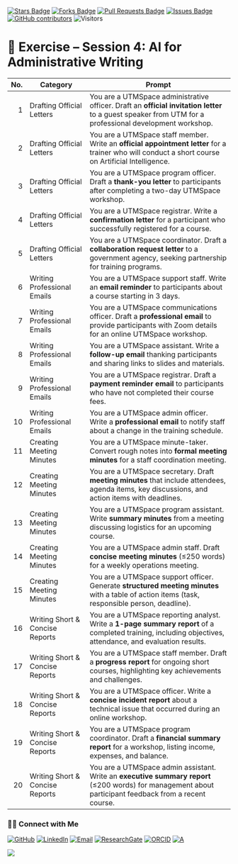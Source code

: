 <a href="https://github.com/drshahizan/short-course/stargazers"><img src="https://img.shields.io/github/stars/drshahizan/short-course" alt="Stars Badge"/></a>
<a href="https://github.com/drshahizan/short-course/network/members"><img src="https://img.shields.io/github/forks/drshahizan/short-course" alt="Forks Badge"/></a>
<a href="https://github.com/drshahizan/short-course/pulls"><img src="https://img.shields.io/github/issues-pr/drshahizan/short-course" alt="Pull Requests Badge"/></a>
<a href="https://github.com/drshahizan/short-course"><img src="https://img.shields.io/github/issues/drshahizan/short-course" alt="Issues Badge"/></a>
<a href="https://github.com/drshahizan/short-course/graphs/contributors"><img alt="GitHub contributors" src="https://img.shields.io/github/contributors/drshahizan/short-course?color=2b9348"></a>
![Visitors](https://api.visitorbadge.io/api/visitors?path=https%3A%2F%2Fgithub.com%2Fdrshahizan%2Fshort-course&labelColor=%23d9e3f0&countColor=%23697689&style=flat)

# 📝 Exercise – Session 4: AI for Administrative Writing

| **No.** | **Category**                    | **Prompt**                                                                                                                                                 |
| ------: | ------------------------------- | ---------------------------------------------------------------------------------------------------------------------------------------------------------- |
|       1 | Drafting Official Letters       | You are a UTMSpace administrative officer. Draft an **official invitation letter** to a guest speaker from UTM for a professional development workshop.    |
|       2 | Drafting Official Letters       | You are a UTMSpace staff member. Write an **official appointment letter** for a trainer who will conduct a short course on Artificial Intelligence.        |
|       3 | Drafting Official Letters       | You are a UTMSpace program officer. Draft a **thank-you letter** to participants after completing a two-day UTMSpace workshop.                             |
|       4 | Drafting Official Letters       | You are a UTMSpace registrar. Write a **confirmation letter** for a participant who successfully registered for a course.                                  |
|       5 | Drafting Official Letters       | You are a UTMSpace coordinator. Draft a **collaboration request letter** to a government agency, seeking partnership for training programs.                |
|       6 | Writing Professional Emails     | You are a UTMSpace support staff. Write an **email reminder** to participants about a course starting in 3 days.                                           |
|       7 | Writing Professional Emails     | You are a UTMSpace communications officer. Draft a **professional email** to provide participants with Zoom details for an online UTMSpace workshop.       |
|       8 | Writing Professional Emails     | You are a UTMSpace assistant. Write a **follow-up email** thanking participants and sharing links to slides and materials.                                 |
|       9 | Writing Professional Emails     | You are a UTMSpace registrar. Draft a **payment reminder email** to participants who have not completed their course fees.                                 |
|      10 | Writing Professional Emails     | You are a UTMSpace admin officer. Write a **professional email** to notify staff about a change in the training schedule.                                  |
|      11 | Creating Meeting Minutes        | You are a UTMSpace minute-taker. Convert rough notes into **formal meeting minutes** for a staff coordination meeting.                                     |
|      12 | Creating Meeting Minutes        | You are a UTMSpace secretary. Draft **meeting minutes** that include attendees, agenda items, key discussions, and action items with deadlines.            |
|      13 | Creating Meeting Minutes        | You are a UTMSpace program assistant. Write **summary minutes** from a meeting discussing logistics for an upcoming course.                                |
|      14 | Creating Meeting Minutes        | You are a UTMSpace admin staff. Draft **concise meeting minutes** (≤250 words) for a weekly operations meeting.                                            |
|      15 | Creating Meeting Minutes        | You are a UTMSpace support officer. Generate **structured meeting minutes** with a table of action items (task, responsible person, deadline).             |
|      16 | Writing Short & Concise Reports | You are a UTMSpace reporting analyst. Write a **1-page summary report** of a completed training, including objectives, attendance, and evaluation results. |
|      17 | Writing Short & Concise Reports | You are a UTMSpace staff member. Draft a **progress report** for ongoing short courses, highlighting key achievements and challenges.                      |
|      18 | Writing Short & Concise Reports | You are a UTMSpace officer. Write a **concise incident report** about a technical issue that occurred during an online workshop.                           |
|      19 | Writing Short & Concise Reports | You are a UTMSpace program coordinator. Draft a **financial summary report** for a workshop, listing income, expenses, and balance.                        |
|      20 | Writing Short & Concise Reports | You are a UTMSpace admin assistant. Write an **executive summary report** (≤200 words) for management about participant feedback from a recent course.     |


### 🙌🏻 Connect with Me
<p align="left">
    <a href="https://github.com/drshahizan" target="_blank"><img alt="GitHub" src="https://img.shields.io/badge/-@drshahizan-181717?style=flat-square&logo=GitHub&logoColor=white"></a>
    <a href="https://www.linkedin.com/in/drshahizan" target="_blank"><img alt="LinkedIn" src="https://img.shields.io/badge/-drshahizan-blue?style=flat-square&logo=Linkedin&logoColor=white&link=https://www.linkedin.com/in/drshahizan/"></a>
    <a href="mailto:shahizan@utm.my" target="_blank"><img alt="Email" src="https://img.shields.io/badge/-shahizan@utm.my-c14438?style=flat-square&logo=Gmail&logoColor=white&link=mailto:shahizan@utm.my.com"></a>
    <a href="https://www.researchgate.net/profile/Mohd-Othman-28" target="_blank"><img alt="ResearchGate" src="https://img.shields.io/badge/-ResearchGate-00CCBB?style=flat-square&logo=ResearchGate&logoColor=white"></a>
    <a href="https://orcid.org/0000-0003-4261-1873" target="_blank"><img alt="ORCID" src="https://img.shields.io/badge/-ORCID-A6CE39?style=flat-square&logo=ORCID&logoColor=white"></a> 
 <a href="https://visitorbadge.io/status?path=https%3A%2F%2Fgithub.com%2Fdrshahizan" target="_blank"><img alt="A" src="https://api.visitorbadge.io/api/visitors?path=https%3A%2F%2Fgithub.com%2Fdrshahizan&labelColor=%23697689&countColor=%23555555&style=plastic"></a>
 
![](https://hit.yhype.me/github/profile?user_id=81284918)
</p>
